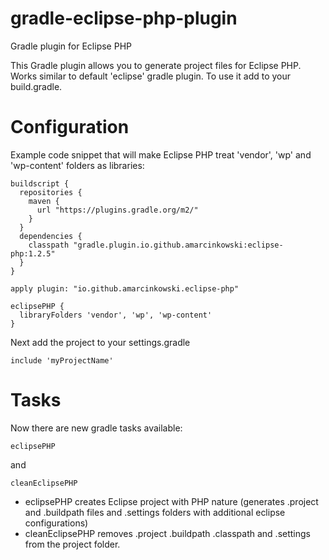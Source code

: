 # gradle-eclipse-php-plugin
Gradle plugin for Eclipse PHP

This Gradle plugin allows you to generate project files for Eclipse PHP. Works similar to default 'eclipse' gradle plugin.
To use it add to your build.gradle.

# Configuration
Example code snippet that will make Eclipse PHP treat 'vendor', 'wp' and 'wp-content' folders as libraries:

```
buildscript {
  repositories {
    maven {
      url "https://plugins.gradle.org/m2/"
    }
  }
  dependencies {
    classpath "gradle.plugin.io.github.amarcinkowski:eclipse-php:1.2.5"
  }
}

apply plugin: "io.github.amarcinkowski.eclipse-php"

eclipsePHP {
  libraryFolders 'vendor', 'wp', 'wp-content'
}
```
Next add the project to your settings.gradle
```
include 'myProjectName'
```

# Tasks
Now there are new gradle tasks available:
```
eclipsePHP
```
and
```
cleanEclipsePHP
```

* eclipsePHP creates Eclipse project with PHP nature (generates .project and .buildpath files and .settings folders with additional eclipse configurations)
* cleanEclipsePHP removes .project .buildpath .classpath and .settings from the project folder.
